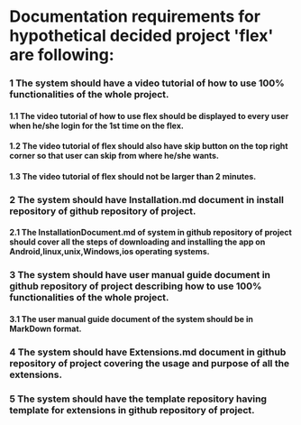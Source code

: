 # Documentation requirements for hypothetical decided project 'flex' are following:
### 1 The system should have a video tutorial of how to use 100% functionalities of the whole project.    
#### 1.1 The video tutorial of how to use flex should be displayed to every user when he/she login for the 1st time on the flex.  
#### 1.2 The video tutorial of flex should also have skip button on the top right corner so that user can skip from where he/she wants.
#### 1.3 The video tutorial of flex should not be larger than 2 minutes.
### 2 The system should have Installation.md document in install repository of github repository of project.  
#### 2.1 The InstallationDocument.md of system in github repository of project should cover all the steps of downloading and installing the app on Android,linux,unix,Windows,ios operating systems.  
### 3 The system should have user manual guide document in github repository of project describing how to use 100% functionalities of the whole project.  
#### 3.1 The user manual guide document of the system should be in MarkDown format.  
### 4 The system should have Extensions.md document in github repository of project covering the usage and purpose of all the extensions.   
### 5 The system should have the template repository having template for extensions in github repository of project.  

